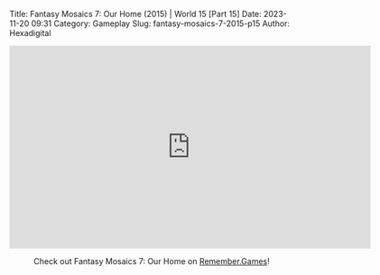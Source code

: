 Title: Fantasy Mosaics 7: Our Home (2015) | World 15 [Part 15]
Date: 2023-11-20 09:31
Category: Gameplay
Slug: fantasy-mosaics-7-2015-p15
Author: Hexadigital

<center><iframe src="https://www.youtube.com/embed/J6vme_EvaLs?feature=oembed" allow="accelerometer; autoplay; encrypted-media; gyroscope; picture-in-picture" width="640" height="360" frameborder="0"></iframe>

Check out Fantasy Mosaics 7: Our Home on [Remember.Games](https://remember.games/game/7627/fantasy-mosaics-7-our-home/)!</center>